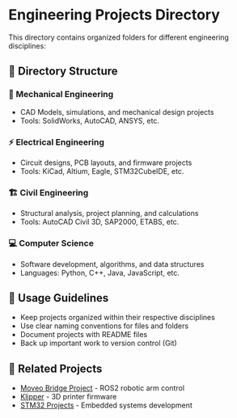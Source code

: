# Engineering Projects Directory

This directory contains organized folders for different engineering disciplines:

## 📁 Directory Structure

### 🔧 Mechanical Engineering
- CAD Models, simulations, and mechanical design projects
- Tools: SolidWorks, AutoCAD, ANSYS, etc.

### ⚡ Electrical Engineering  
- Circuit designs, PCB layouts, and firmware projects
- Tools: KiCad, Altium, Eagle, STM32CubeIDE, etc.

### 🏗️ Civil Engineering
- Structural analysis, project planning, and calculations
- Tools: AutoCAD Civil 3D, SAP2000, ETABS, etc.

### 💻 Computer Science
- Software development, algorithms, and data structures
- Languages: Python, C++, Java, JavaScript, etc.

## 📝 Usage Guidelines

- Keep projects organized within their respective disciplines
- Use clear naming conventions for files and folders
- Document projects with README files
- Back up important work to version control (Git)

## 🔗 Related Projects

- [Moveo Bridge Project](../moveo_bridge_ws/) - ROS2 robotic arm control
- [Klipper](../klipper/) - 3D printer firmware
- [STM32 Projects](../STM_IDE_WS/) - Embedded systems development